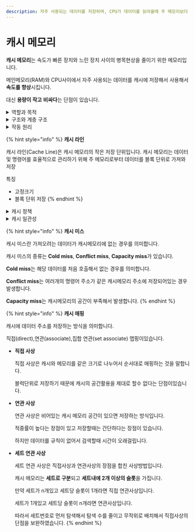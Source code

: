```yaml
---
description: 자주 사용되는 데이터를 저장하며, CPU가 데이터를 읽어올때 주 메모리보다 빠르게 액세스하기 위한 목적
---
```


# 캐시 메모리

**캐시 메모리**는 속도가 빠른 장치와 느린 장치 사이의 병목현상을 줄이기 위한 메모리입니다.

메인메모리(RAM)와 CPU사이에서 자주 사용되는 데이터를 캐시에 저장해서 사용해서 **속도를 향상**시킵니다.

대신 **용량이 작고** **비싸다**는 단점이 있습니다.

<details>

<summary>역할과 목적</summary>

캐시 메모리의 주요 목적은 주 메모리로부터 데이터를 빠르게 읽고 쓰는 것입니다. 주 메모리에 비해 캐시 메모리는 더 빠른 액세스 시간을 가지며, 프로세서가 빈번하게 사용하는 데이터와 명령어를 저장합니다. 이를 통해 프로세서가 더 빠른 실행 속도를 제공하고 주 메모리에 대한 액세스 지연 시간을 줄입니다.

</details>

<details>

<summary>구조와 계층 구조</summary>

* 캐시 메모리는 주로 세 가지 유형으로 나뉩니다.
  * **레벨 1 캐시 (L1 Cache)**: L1 캐시는 프로세서와 가장 가깝게 위치하며 작고 빠른 캐시입니다. 주로 명령어와 데이터를 분리하여 저장하며, 프로세서 코어마다 하나씩 있을 수 있습니다.
  * **레벨 2 캐시 (L2 Cache)**: L2 캐시는 L1 캐시보다 크고 상대적으로 느린 캐시로, 여러 코어에서 공유하거나 각 코어에 별도로 제공될 수 있습니다. 레벨 2 캐시는 주로 데이터를 저장하며 L1 캐시보다 큰 용량을 가집니다.
  * **레벨 3 캐시 (L3 Cache):** 다단계 캐시 메모리 구조에서 가장 높은 계층의 캐시로, 주로 멀티코어 프로세서와 다중 코어 프로세서 시스템에서 사용됩니다. L3 캐시는 프로세서의 성능을 향상시키고 캐시 계층 구조의 효율성을 개선하는 데 기여합니다.

</details>

<details>

<summary>작동 원리</summary>

캐시 메모리는 주 메모리에서 데이터를 읽어와 **캐시 라인(Cache Line)**에 저장합니다. 캐시 라인은 작은 블록 단위로 분할되며, 프로세서가 액세스한 데이터 주변의 데이터도 함께 저장됩니다.

프로세서가 데이터를 요청할 때, 캐시 메모리에 그 데이터가 이미 존재하는지 확인합니다. 만약 데이터가 캐시에 있으면 (캐시 히트(Cache Hit)), 주 메모리로 가는 대신 캐시에서 데이터를 읽어옵니다. 데이터가 캐시에 없는 경우(캐시 미스(Cache Miss)), 데이터를 주 메모리에서 가져와 캐시에 쓰고 나서 프로세서에 전달합니다.

</details>

{% hint style="info" %}
**캐시 라인**

캐시 라인(Cache Line)은 캐시 메모리의 작은 저장 단위입니다. 캐시 메모리는 데이터 및 명령어를 효율적으로 관리하기 위해 주 메모리로부터 데이터를 블록 단위로 가져와 저장



특징

* 고정크기
* 블록 단위 저장
{% endhint %}

<details>

<summary>캐시 정책</summary>

캐시 메모리에서 데이터를 관리하기 위한 다양한 정책이 존재합니다. 이러한 정책에는 LRU(Least Recently Used, 시간참조성과 연관해서 얘기하면 좋을것 같음), FIFO(First-In, First-Out), 랜덤 폐기(Random Replacement) 등이 포함됩니다. 이러한 정책은 캐시의 효율성과 성능에 영향을 미칩니다.

</details>

<details>

<summary>캐시 일관성</summary>

다중 코어 또는 다중 프로세서 시스템에서는 캐시 일관성이 중요합니다. 캐시 일관성은 여러 캐시 간에 데이터 일관성을 유지하고 갱신하는 메커니즘을 의미합니다.

</details>

{% hint style="info" %}
**캐시 미스**

캐시 미스란 가져오려는 데이터가 캐시메모리에 없는 경우를 의미합니다.

캐시 미스의 종류는 **Cold miss**, **Conflict miss**, **Capacity miss**가 있습니다.

**Cold miss**는 해당 데이터를 처음 호출해서 없는 경우를 의미합니다.

**Conflict miss**는 여러개의 명령어 주소가 같은 캐시메모리 주소에 저장되어있는 경우 발생합니다.

**Capacity miss**는 캐시메모리의 공간이 부족해서 발생합니다.
{% endhint %}

{% hint style="info" %}
**캐시 매핑**

캐시에 데이터 주소를 저장하는 방식을 의미합니다.

직접(direct),연관(associate),집합 연관(set associate) 맵핑이있습니다.

*   **직접 사상**

    직접 사상은 캐시와 메모리를 같은 크기로 나누어서 순서대로 매핑하는 것을 말합니다.

    블럭단위로 저장하기 때문에 캐시의 공간활용을 제대로 할수 없다는 단점이있습니다.
*   **연관 사상**

    연관 사상은 비어있는 캐시 메모리 공간이 있으면 저장하는 방식입니다.

    적중률이 높다는 장점이 있고 저장할때는 간단하다는 장점이 있습니다.

    하지만 데이터를 규칙이 없어서 검색할때 시간이 오래걸립니다.
*   **세트 연관 사상**

    세트 연관 사상은 직접사상과 연관사상의 장점을 합친 사상방법입니다.

    캐시 메모리는 **세트로 구분**되고 **세트내에 2개 이상의 슬롯**을 가집니다.

    만약 세트가 n개있고 세트당 슬롯이 1개라면 직접 연관사상입니다.

    세트가 1개있고 세트당 슬롯이 n개라면 연관사상입니다.

    따라서 세트번호로 먼저 탐색해서 탐색 수를 줄이고 무작위로 배치해서 직접사상의 단점을 보완하였습니다.
{% endhint %}
